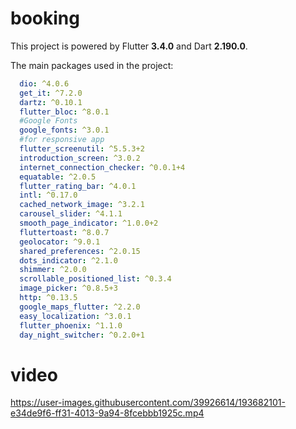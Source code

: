 
# booking

This project is powered by Flutter **3.4.0** and Dart **2.190.0**.

The main packages used in the project:

```yaml
  dio: ^4.0.6
  get_it: ^7.2.0
  dartz: ^0.10.1
  flutter_bloc: ^8.0.1
  #Google Fonts
  google_fonts: ^3.0.1
  #for responsive app
  flutter_screenutil: ^5.5.3+2
  introduction_screen: ^3.0.2
  internet_connection_checker: ^0.0.1+4
  equatable: ^2.0.5
  flutter_rating_bar: ^4.0.1
  intl: ^0.17.0
  cached_network_image: ^3.2.1
  carousel_slider: ^4.1.1
  smooth_page_indicator: ^1.0.0+2
  fluttertoast: ^8.0.7
  geolocator: ^9.0.1
  shared_preferences: ^2.0.15
  dots_indicator: ^2.1.0
  shimmer: ^2.0.0
  scrollable_positioned_list: ^0.3.4
  image_picker: ^0.8.5+3
  http: ^0.13.5
  google_maps_flutter: ^2.2.0
  easy_localization: ^3.0.1
  flutter_phoenix: ^1.1.0
  day_night_switcher: ^0.2.0+1
  ```
  
# video
https://user-images.githubusercontent.com/39926614/193682101-e34de9f6-ff31-4013-9a94-8fcebbb1925c.mp4



